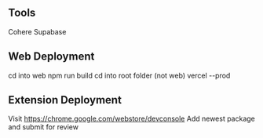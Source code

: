 ## Tools
Cohere
Supabase

## Web Deployment
cd into web
npm run build
cd into root folder (not web)
vercel --prod

## Extension Deployment
Visit https://chrome.google.com/webstore/devconsole
Add newest package and submit for review